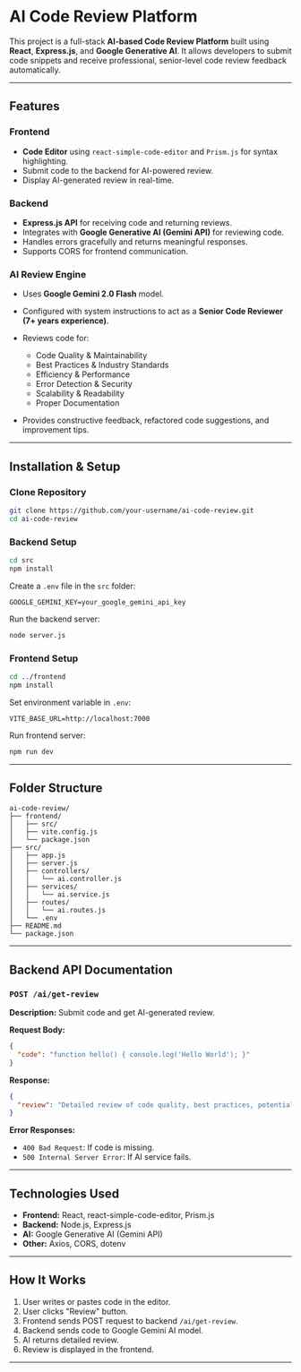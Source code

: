 # AI Code Review Platform

This project is a full-stack **AI-based Code Review Platform** built using **React**, **Express.js**, and **Google Generative AI**. It allows developers to submit code snippets and receive professional, senior-level code review feedback automatically.

---

##  Features

### Frontend

* **Code Editor** using `react-simple-code-editor` and `Prism.js` for syntax highlighting.
* Submit code to the backend for AI-powered review.
* Display AI-generated review in real-time.

### Backend

* **Express.js API** for receiving code and returning reviews.
* Integrates with **Google Generative AI (Gemini API)** for reviewing code.
* Handles errors gracefully and returns meaningful responses.
* Supports CORS for frontend communication.

###  AI Review Engine

* Uses **Google Gemini 2.0 Flash** model.
* Configured with system instructions to act as a **Senior Code Reviewer (7+ years experience)**.
* Reviews code for:

  * Code Quality & Maintainability
  * Best Practices & Industry Standards
  * Efficiency & Performance
  * Error Detection & Security
  * Scalability & Readability
  * Proper Documentation
* Provides constructive feedback, refactored code suggestions, and improvement tips.

---

##  Installation & Setup

###  Clone Repository

```bash
git clone https://github.com/your-username/ai-code-review.git
cd ai-code-review
```

###  Backend Setup

```bash
cd src
npm install
```

Create a `.env` file in the `src` folder:

```
GOOGLE_GEMINI_KEY=your_google_gemini_api_key
```

Run the backend server:

```bash
node server.js
```

###  Frontend Setup

```bash
cd ../frontend
npm install
```

Set environment variable in `.env`:

```
VITE_BASE_URL=http://localhost:7000
```

Run frontend server:

```bash
npm run dev
```

---

## Folder Structure

```
ai-code-review/
├── frontend/
│   ├── src/
│   ├── vite.config.js
│   └── package.json
├── src/
│   ├── app.js
│   ├── server.js
│   ├── controllers/
│   │   └── ai.controller.js
│   ├── services/
│   │   └── ai.service.js
│   ├── routes/
│   │   └── ai.routes.js
│   └── .env
├── README.md
└── package.json
```

---

##  Backend API Documentation

### `POST /ai/get-review`

**Description:** Submit code and get AI-generated review.

**Request Body:**

```json
{
  "code": "function hello() { console.log('Hello World'); }"
}
```

**Response:**

```json
{
  "review": "Detailed review of code quality, best practices, potential improvements, and refactored examples."
}
```

**Error Responses:**

* `400 Bad Request`: If code is missing.
* `500 Internal Server Error`: If AI service fails.

---

## Technologies Used

* **Frontend:** React, react-simple-code-editor, Prism.js
* **Backend:** Node.js, Express.js
* **AI:** Google Generative AI (Gemini API)
* **Other:** Axios, CORS, dotenv

---

##  How It Works

1. User writes or pastes code in the editor.
2. User clicks "Review" button.
3. Frontend sends POST request to backend `/ai/get-review`.
4. Backend sends code to Google Gemini AI model.
5. AI returns detailed review.
6. Review is displayed in the frontend.

---


